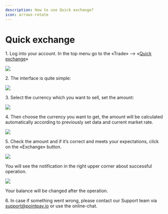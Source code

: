 ```yaml
---
description: How to use Quick exchange?
icon: arrows-rotate
---
```


# Quick exchange

1\. Log into your account. In the top menu go to the «Trade» —>  «[Quick exchange](https://exchange.pointpay.io/quick-exchange)»&#x20;

![](https://back.pointpay.io/storage/faqImages/imagetools1.png)

2\. The interface is quite simple:

![](https://back.pointpay.io/storage/faqImages/Screenshot_2.png)

3\. Select the currency which you want to sell, set the amount:

![](https://back.pointpay.io/storage/faqImages/Screenshot_3-1.png)

4\. Then choose the currency you want to get, the amount will be calculated automatically according to previously set data and current market rate.

![](https://back.pointpay.io/storage/faqImages/Screenshot_4-1.png)

5\. Check the amount and if it’s correct and meets your expectations, click on the «Exchange» button.

![](https://back.pointpay.io/storage/faqImages/Screenshot_5-1.png)

You will see the notification in the right upper corner about successful operation.

![](https://back.pointpay.io/storage/faqImages/Screenshot_6-1.png)

Your balance will be changed after the operation.

6\. In case if something went wrong, please contact our Support team via [support@pointpay.io](mailto:support@pointpay.io) or use the online-chat.
